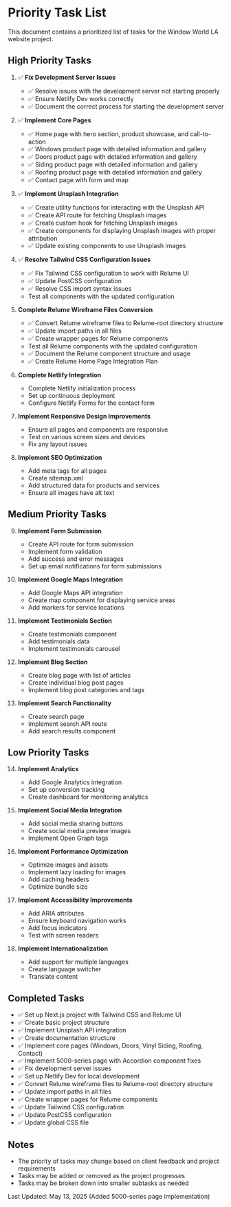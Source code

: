 # Priority Task List

This document contains a prioritized list of tasks for the Window World LA website project.

## High Priority Tasks

1. ✅ **Fix Development Server Issues**
   - ✅ Resolve issues with the development server not starting properly
   - ✅ Ensure Netlify Dev works correctly
   - ✅ Document the correct process for starting the development server

2. ✅ **Implement Core Pages**
   - ✅ Home page with hero section, product showcase, and call-to-action
   - ✅ Windows product page with detailed information and gallery
   - ✅ Doors product page with detailed information and gallery
   - ✅ Siding product page with detailed information and gallery
   - ✅ Roofing product page with detailed information and gallery
   - ✅ Contact page with form and map

3. ✅ **Implement Unsplash Integration**
   - ✅ Create utility functions for interacting with the Unsplash API
   - ✅ Create API route for fetching Unsplash images
   - ✅ Create custom hook for fetching Unsplash images
   - ✅ Create components for displaying Unsplash images with proper attribution
   - ✅ Update existing components to use Unsplash images

4. ✅ **Resolve Tailwind CSS Configuration Issues**
   - ✅ Fix Tailwind CSS configuration to work with Relume UI
   - ✅ Update PostCSS configuration
   - ✅ Resolve CSS import syntax issues
   - Test all components with the updated configuration

5. **Complete Relume Wireframe Files Conversion**
   - ✅ Convert Relume wireframe files to Relume-root directory structure
   - ✅ Update import paths in all files
   - ✅ Create wrapper pages for Relume components
   - Test all Relume components with the updated configuration
   - ✅ Document the Relume component structure and usage
   - ✅ Create Relume Home Page Integration Plan

6. **Complete Netlify Integration**
   - Complete Netlify initialization process
   - Set up continuous deployment
   - Configure Netlify Forms for the contact form

7. **Implement Responsive Design Improvements**
   - Ensure all pages and components are responsive
   - Test on various screen sizes and devices
   - Fix any layout issues

8. **Implement SEO Optimization**
   - Add meta tags for all pages
   - Create sitemap.xml
   - Add structured data for products and services
   - Ensure all images have alt text

## Medium Priority Tasks

9. **Implement Form Submission**
   - Create API route for form submission
   - Implement form validation
   - Add success and error messages
   - Set up email notifications for form submissions

10. **Implement Google Maps Integration**
    - Add Google Maps API integration
    - Create map component for displaying service areas
    - Add markers for service locations

11. **Implement Testimonials Section**
    - Create testimonials component
    - Add testimonials data
    - Implement testimonials carousel

12. **Implement Blog Section**
    - Create blog page with list of articles
    - Create individual blog post pages
    - Implement blog post categories and tags

13. **Implement Search Functionality**
    - Create search page
    - Implement search API route
    - Add search results component

## Low Priority Tasks

14. **Implement Analytics**
    - Add Google Analytics integration
    - Set up conversion tracking
    - Create dashboard for monitoring analytics

15. **Implement Social Media Integration**
    - Add social media sharing buttons
    - Create social media preview images
    - Implement Open Graph tags

16. **Implement Performance Optimization**
    - Optimize images and assets
    - Implement lazy loading for images
    - Add caching headers
    - Optimize bundle size

17. **Implement Accessibility Improvements**
    - Add ARIA attributes
    - Ensure keyboard navigation works
    - Add focus indicators
    - Test with screen readers

18. **Implement Internationalization**
    - Add support for multiple languages
    - Create language switcher
    - Translate content

## Completed Tasks

- ✅ Set up Next.js project with Tailwind CSS and Relume UI
- ✅ Create basic project structure
- ✅ Implement Unsplash API integration
- ✅ Create documentation structure
- ✅ Implement core pages (Windows, Doors, Vinyl Siding, Roofing, Contact)
- ✅ Implement 5000-series page with Accordion component fixes
- ✅ Fix development server issues
- ✅ Set up Netlify Dev for local development
- ✅ Convert Relume wireframe files to Relume-root directory structure
- ✅ Update import paths in all files
- ✅ Create wrapper pages for Relume components
- ✅ Update Tailwind CSS configuration
- ✅ Update PostCSS configuration
- ✅ Update global CSS file

## Notes

- The priority of tasks may change based on client feedback and project requirements
- Tasks may be added or removed as the project progresses
- Tasks may be broken down into smaller subtasks as needed

Last Updated: May 13, 2025 (Added 5000-series page implementation)
